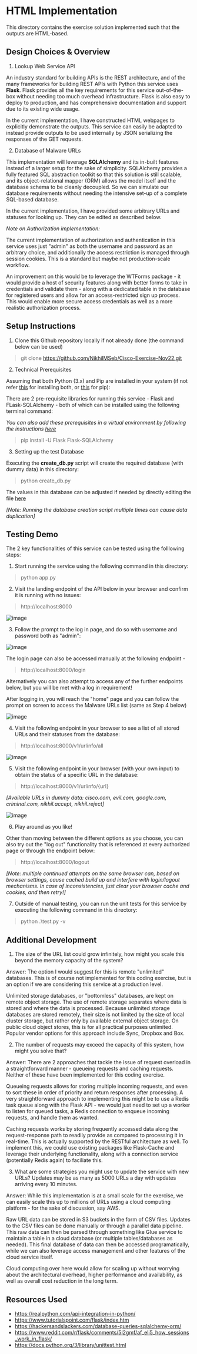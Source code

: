 # HTML Implementation

This directory contains the exercise solution implemented such that the outputs are HTML-based. 

## Design Choices & Overview  

1. Lookup Web Service API 

An industry standard for building APIs is the REST architecture, and of the many frameworks for building REST APIs with Python this service uses **Flask**. 
Flask provides all the key requirements for this service out-of-the-box without needing too much overhead infrastructure. 
Flask is also easy to deploy to production, and has comprehensive documentation and support due to its existing wide usage. 

In the current implementation, I have constructed HTML webpages to explicitly demonstrate the outputs. 
This service can easily be adapted to instead provide outputs to be used internally by JSON serializing the responses of the GET requests. 

2. Database of Malware URLs 

This implementation will leverage **SQLAlchemy** and its in-built features instead of a larger setup for the sake of simplicity. 
SQLAlchemy provides a fully featured SQL abstraction toolkit so that this solution is still scalable, and its object-relational mapper (ORM) allows the model itself and the database schema to be cleanly decoupled. 
So we can simulate our database requirements without needing the intensive set-up of a complete SQL-based database. 

In the current implementation, I have provided some arbitrary URLs and statuses for looking up. They can be edited as described below. 

*Note on Authorization implementation:*

The current implementation of authorization and authentication in this service uses just "admin" as both the username and password as an arbitrary choice, and additionally the access restriction is managed through session cookies. This is a standard but maybe not production-scale workflow. 

An improvement on this would be to leverage the WTForms package - it would provide a host of security features along with better forms to take in credentials and validate them - along with a dedicated table in the database for registered users and allow for an access-restricted sign up process. This would enable more secure access credentials as well as a more realistic authorization process.

## Setup Instructions 

1. Clone this Github repository locally if not already done (the command below can be used)

> git clone https://github.com/NikhilMSeb/Cisco-Exercise-Nov22.git

2. Technical Prerequisites 

Assuming that both Python (3.x) and Pip are installed in your system (if not refer [this](https://www.python.org/downloads/) for installing both, or [this](https://pip.pypa.io/en/stable/installation/) for pip):

There are 2 pre-requisite libraries for running this service - Flask and FLask-SQLAlchemy - both of which can be installed using the following terminal command: 

*You can also add these prerequisites in a virtual environment by following the instructions [here](https://virtualenv.pypa.io/en/latest/installation.html)*

> pip install -U Flask Flask-SQLAlchemy

3. Setting up the test Database

Executing the **create_db.py** script will create the required database (with dummy data) in this directory: 

> python create_db.py

The values in this database can be adjusted if needed by directly editing the file [here](https://github.com/NikhilMSeb/Cisco-Exercise-Nov22/blob/main/create_db.py) 

*[Note: Running the database creation script multiple times can cause data duplication]*

## Testing Demo 

The 2 key functionalities of this service can be tested using the folllowing steps:

1. Start running the service using the following command in this directory: 

> python app.py

2. Visit the landing endpoint of the API below in your browser and confirm it is running with no issues: 

> http://localhost:8000

![image](https://user-images.githubusercontent.com/46250395/204469567-febfb965-060d-4e23-8eae-d19d504ddb77.png)

3. Follow the prompt to the log in page, and do so with username and password both as "admin": 

![image](https://user-images.githubusercontent.com/46250395/204469682-1ea451d3-2355-47fb-860a-bdcd77a80aae.png)

The login page can also be accessed manually at the following endpoint - 

> http://localhost:8000/login

Alternatively you can also attempt to access any of the further endpoints below, but you will be met with a log in requirement!

After logging in, you will reach the "home" page and you can follow the prompt on screen to access the Malware URLs list (same as Step 4 below)

![image](https://user-images.githubusercontent.com/46250395/204469782-7c6cc2c9-17dd-4020-ac04-3cad44510e27.png)

4. Visit the following endpoint in your browser to see a list of all stored URLs and their statuses from the database: 

> http://localhost:8000/v1/urlinfo/all

![image](https://user-images.githubusercontent.com/46250395/204469875-797379fa-fbd1-4ca1-bfec-471481960be8.png)

5. Visit the following endpoint in your browser (with your own input) to obtain the status of a specific URL in the database: 

> http://localhost:8000/v1/urlinfo/{url}

*[Available URLs in dummy data: cisco.com, evil.com, google.com, criminal.com, nikhil.accept, nikhil.reject]*

![image](https://user-images.githubusercontent.com/46250395/204469962-abb6060c-38a0-4c32-aa2c-d9bbe34855a7.png)

6. Play around as you like! 

Other than moving between the different options as you choose, you can also try out the "log out" functionality that is referenced at every authorized page or through the endpoint below: 

> http://localhost:8000/logout

*[Note: multiple continued attempts on the same browser can, based on browser settings, cause cached build up and interfere with login/logout mechanisms. In case of inconsistencies, just clear your browser cache and cookies, and then retry!]*

7. Outside of manual testing, you can run the unit tests for this service by executing the following command in this directory: 

> python .\test.py -v

## Additional Development 

1. The size of the URL list could grow infinitely, how might you scale this beyond the memory capacity of the system? 

Answer: The option I would suggest for this is remote "unlimited" databases. This is of course not implemented for this coding exercise, but is an option if we are considering this service at a production level. 

Unlimited storage databases, or "bottomless" databases, are kept on remote object storage. The use of remote storage separates where data is stored and where the data is processed. Because unlimited storage databases are stored remotely, their size is not limited by the size of local cluster storage, but rather only by available external object storage. On public cloud object stores, this is for all practical purposes unlimited. Popular vendor options for this approach include Sync, Dropbox and Box. 

2. The number of requests may exceed the capacity of this system, how might you solve that? 

Answer: There are 2 approaches that tackle the issue of request overload in a straightforward manner - queueing requests and caching requests. Neither of these have been implemented for this coding exercise. 

Queueing requests allows for storing multiple incoming requests, and even to sort these in order of priority and return responses after processing. A very straightforward approach to implementing this might be to use a Redis task queue along with the Flask API - we would just need to set up a worker to listen for queued tasks, a Redis connection to enqueue incoming requests, and handle them as wanted. 

Caching requests works by storing frequently accessed data along the request-response path to readily provide as compared to processing it in real-time. This is actually supported by the RESTful architecture as well. To implement this, we could use existing packages like Flask-Cache and leverage their underlying functionality, along with a connection service (potentially Redis again) to faciliate this. 

3. What are some strategies you might use to update the service with new URLs? Updates may be as many as 5000 URLs a day with updates arriving every 10 minutes.

Answer: While this implementation is at a small scale for the exercise, we can easily scale this up to millions of URLs using a cloud computing platform - for the sake of discussion, say AWS. 

Raw URL data can be stored in S3 buckets in the form of CSV files. Updates to the CSV files can be done manually or through a parallel data pipeline. This raw data can then be parsed through something like Glue service to maintain a table in a cloud database (or multiple tables/databases as needed). This final database of data can then be accessed programatically, while we can also leverage access management and other features of the cloud service itself. 

Cloud computing over here would allow for scaling up without worrying about the architectural overhead, higher performance and availability, as well as overall cost reduction in the long term. 

## Resources Used 

* https://realpython.com/api-integration-in-python/
* https://www.tutorialspoint.com/flask/index.htm
* https://hackersandslackers.com/database-queries-sqlalchemy-orm/
* https://www.reddit.com/r/flask/comments/5l2gmf/af_eli5_how_sessions_work_in_flask/ 
* https://docs.python.org/3/library/unittest.html
